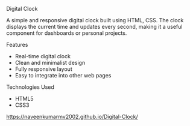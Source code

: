  Digital Clock

A simple and responsive digital clock built using HTML, CSS. The clock displays the current time and updates every second, making it a useful component for dashboards or personal projects.

 Features

- Real-time digital clock
- Clean and minimalist design
- Fully responsive layout
- Easy to integrate into other web pages

 Technologies Used

- HTML5
- CSS3

https://naveenkumarmv2002.github.io/Digital-Clock/
